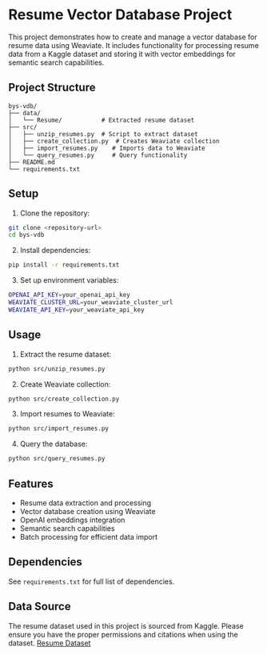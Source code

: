 # Resume Vector Database Project

This project demonstrates how to create and manage a vector database for resume data using Weaviate. It includes functionality for processing resume data from a Kaggle dataset and storing it with vector embeddings for semantic search capabilities.

## Project Structure

```
bys-vdb/
├── data/
│   └── Resume/           # Extracted resume dataset
├── src/
│   ├── unzip_resumes.py  # Script to extract dataset
│   ├── create_collection.py  # Creates Weaviate collection
│   ├── import_resumes.py    # Imports data to Weaviate
│   └── query_resumes.py     # Query functionality
├── README.md
└── requirements.txt
```

## Setup

1. Clone the repository:
```bash
git clone <repository-url>
cd bys-vdb
```

2. Install dependencies:
```bash
pip install -r requirements.txt
```

3. Set up environment variables:
```bash
OPENAI_API_KEY=your_openai_api_key
WEAVIATE_CLUSTER_URL=your_weaviate_cluster_url
WEAVIATE_API_KEY=your_weaviate_api_key
```

## Usage

1. Extract the resume dataset:
```bash
python src/unzip_resumes.py
```

2. Create Weaviate collection:
```bash
python src/create_collection.py
```

3. Import resumes to Weaviate:
```bash
python src/import_resumes.py
```

4. Query the database:
```bash
python src/query_resumes.py
```

## Features

- Resume data extraction and processing
- Vector database creation using Weaviate
- OpenAI embeddings integration
- Semantic search capabilities
- Batch processing for efficient data import

## Dependencies

See `requirements.txt` for full list of dependencies.

## Data Source

The resume dataset used in this project is sourced from Kaggle. Please ensure you have the proper permissions and citations when using the dataset.
[Resume Dataset](https://www.kaggle.com/datasets/snehaanbhawal/resume-dataset)



